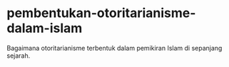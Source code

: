 # pembentukan-otoritarianisme-dalam-islam
Bagaimana otoritarianisme terbentuk dalam pemikiran Islam di sepanjang sejarah. 
